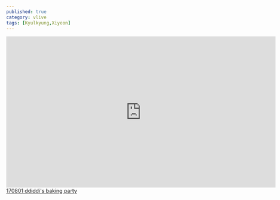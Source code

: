 ```yaml
---
published: true
category: vlive
tags: [Kyulkyung,Xiyeon]
---
```

<iframe src="http://www.vlive.tv/embed/16891" frameborder="no" scrolling="no" marginwidth="0" marginheight="0" WIDTH="720" HEIGHT="405" allowfullscreen></iframe><br /><a href="" target="_blank">170801 ddiddi's baking party</a>